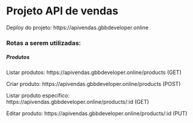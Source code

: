 <h1> Projeto API de vendas </h1>
<p>Deploy do projeto: https://apivendas.gbbdeveloper.online</p>
<h3>Rotas a serem utilizadas:</h3>
<h5>Produtos</h5>
<p>Listar produtos: https://apivendas.gbbdeveloper.online/products (GET)</p>
<p>Criar produto: https://apivendas.gbbdeveloper.online/products (POST)</P>
<P>Listar produto específico: https://apivendas.gbbdeveloper.online/products/:id (GET)</p>
<p>Editar produto: https://apivendas.gbbdeveloper.online/products/:id (PUT)</p>

